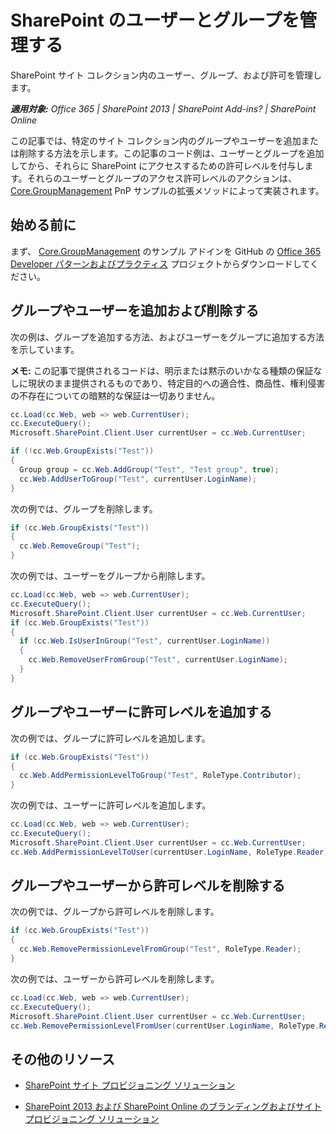 # SharePoint のユーザーとグループを管理する

SharePoint サイト コレクション内のユーザー、グループ、および許可を管理します。 

_**適用対象:** Office 365 | SharePoint 2013 | SharePoint Add-ins? | SharePoint Online_

この記事では、特定のサイト コレクション内のグループやユーザーを追加または削除する方法を示します。この記事のコード例は、ユーザーとグループを追加してから、それらに SharePoint にアクセスするための許可レベルを付与します。それらのユーザーとグループのアクセス許可レベルのアクションは、 [Core.GroupManagement](https://github.com/OfficeDev/PnP/tree/dev/Scenarios/Core.GroupManagement) PnP サンプルの拡張メソッドによって実装されます。

## 始める前に

まず、 [Core.GroupManagement](https://github.com/OfficeDev/PnP/tree/dev/Scenarios/Core.GroupManagement) のサンプル アドインを GitHub の [Office 365 Developer パターンおよびプラクティス](https://github.com/OfficeDev/PnP/tree/dev) プロジェクトからダウンロードしてください。

## グループやユーザーを追加および削除する

次の例は、グループを追加する方法、およびユーザーをグループに追加する方法を示しています。

**メモ:**  この記事で提供されるコードは、明示または黙示のいかなる種類の保証なしに現状のまま提供されるものであり、特定目的への適合性、商品性、権利侵害の不存在についての暗黙的な保証は一切ありません。

```C#
cc.Load(cc.Web, web => web.CurrentUser);
cc.ExecuteQuery();
Microsoft.SharePoint.Client.User currentUser = cc.Web.CurrentUser;

if (!cc.Web.GroupExists("Test"))
{
  Group group = cc.Web.AddGroup("Test", "Test group", true);
  cc.Web.AddUserToGroup("Test", currentUser.LoginName);
}
```

次の例では、グループを削除します。

```C#
if (cc.Web.GroupExists("Test"))
{
  cc.Web.RemoveGroup("Test");
}
```

次の例では、ユーザーをグループから削除します。

```C#
cc.Load(cc.Web, web => web.CurrentUser);
cc.ExecuteQuery();
Microsoft.SharePoint.Client.User currentUser = cc.Web.CurrentUser;
if (cc.Web.GroupExists("Test"))
{
  if (cc.Web.IsUserInGroup("Test", currentUser.LoginName))
  {
    cc.Web.RemoveUserFromGroup("Test", currentUser.LoginName);
  }
}
```

## グループやユーザーに許可レベルを追加する

次の例では、グループに許可レベルを追加します。

```C#
if (cc.Web.GroupExists("Test"))
{
  cc.Web.AddPermissionLevelToGroup("Test", RoleType.Contributor);
}
```

次の例では、ユーザーに許可レベルを追加します。

```C#
cc.Load(cc.Web, web => web.CurrentUser);
cc.ExecuteQuery();
Microsoft.SharePoint.Client.User currentUser = cc.Web.CurrentUser;
cc.Web.AddPermissionLevelToUser(currentUser.LoginName, RoleType.Reader);
```

## グループやユーザーから許可レベルを削除する

次の例では、グループから許可レベルを削除します。

```C#
if (cc.Web.GroupExists("Test"))
{
  cc.Web.RemovePermissionLevelFromGroup("Test", RoleType.Reader);
}

```
次の例では、ユーザーから許可レベルを削除します。

```C#
cc.Load(cc.Web, web => web.CurrentUser);
cc.ExecuteQuery();
Microsoft.SharePoint.Client.User currentUser = cc.Web.CurrentUser;
cc.Web.RemovePermissionLevelFromUser(currentUser.LoginName, RoleType.Reader);
```

## その他のリソース
<a name="bk_addresources"> </a>

- [SharePoint サイト プロビジョニング ソリューション](sharepoint-site-provisioning-solutions.md)
    
- [SharePoint 2013 および SharePoint Online のブランディングおよびサイト プロビジョニング ソリューション](Branding-and-site-provisioning-solutions-for-SharePoint.md)
